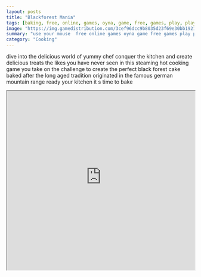 ```yaml
---
layout: posts
title: "Blackforest Mania"
tags: [baking, free, online, games, oyna, game, free, games, play, play, games]
image: "https://img.gamedistribution.com/3cef96dcc9b8035d23f69e30bb19218a.jpg"
summary: "use your mouse  free online games oyna game free games play play games"
category: "Cooking"
---
```


dive into the delicious world of yummy chef conquer the kitchen and create delicious treats the likes you have never seen in this steaming hot cooking game you take on the challenge to create the perfect black forest cake baked after the long aged tradition originated in the famous german mountain range ready your kitchen it s time to bake

<iframe width="100%" height="480px;" src="https://flash.gamedistribution.com?game=3cef96dcc9b8035d23f69e30bb19218a"></iframe>
